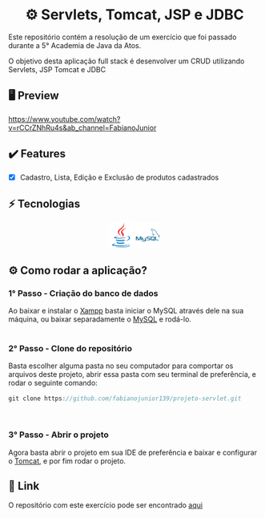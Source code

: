 <h1 align="center">⚙ Servlets, Tomcat, JSP e JDBC</h1>
<p>Este repositório contém a resolução de um exercício que foi passado durante a 5° Academia de Java da Atos.</p>
<p>O objetivo desta aplicação full stack é desenvolver um CRUD utilizando Servlets, JSP Tomcat e JDBC</p>

## 🖥 Preview
https://www.youtube.com/watch?v=rCCrZNhRu4s&ab_channel=FabianoJunior

## :heavy_check_mark: Features
- [x] Cadastro, Lista, Edição e Exclusão de produtos cadastrados

## ⚡ Tecnologias
<div align="center"> 
  <img alt="Fabiano-Java" height="50" width="50" src="https://github.com/devicons/devicon/blob/master/icons/java/java-original.svg">
  <img alt="Fabiano-MySQL" height="50" width="50" src="https://github.com/devicons/devicon/blob/master/icons/mysql/mysql-plain-wordmark.svg">
</div> 

## ⚙ Como rodar a aplicação? 

### 1° Passo - Criação do banco de dados
Ao baixar e instalar o <a href="https://www.apachefriends.org/pt_br/download.html">Xampp</a> basta iniciar o MySQL através dele na sua máquina, ou baixar separadamente o <a href="https://www.mysql.com/downloads/">MySQL</a> e rodá-lo.
<br><br>

### 2° Passo - Clone do repositório
Basta escolher alguma pasta no seu computador para comportar os arquivos deste projeto, abrir essa pasta com seu terminal de preferência, e rodar o seguinte comando:
```ts
git clone https://github.com/fabianojunior139/projeto-servlet.git
```
<br>

### 3° Passo - Abrir o projeto
Agora basta abrir o projeto em sua IDE de preferência e baixar e configurar o <a href="https://tomcat.apache.org/download-90.cgi">Tomcat</a>, e por fim rodar o projeto.




## 🔗 Link
O repositório com este exercício pode ser encontrado <a href="https://github.com/fabianojunior139/projeto-servlet">aqui</a>


